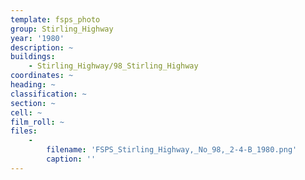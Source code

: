 ```yaml
---
template: fsps_photo
group: Stirling_Highway
year: '1980'
description: ~
buildings:
    - Stirling_Highway/98_Stirling_Highway
coordinates: ~
heading: ~
classification: ~
section: ~
cell: ~
film_roll: ~
files:
    -
        filename: 'FSPS_Stirling_Highway,_No_98,_2-4-B_1980.png'
        caption: ''
---
```

